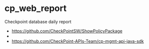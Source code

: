 # cp_web_report
Checkpoint database daily report

* https://github.com/CheckPointSW/ShowPolicyPackage
* 
* https://github.com/CheckPoint-APIs-Team/cp-mgmt-api-java-sdk
